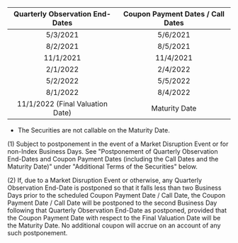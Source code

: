 | Quarterly Observation End-Dates | Coupon Payment Dates / Call Dates |
| :---: | :---: |
| $5 / 3 / 2021$ | $5 / 6 / 2021$ |
| $8 / 2 / 2021$ | $8 / 5 / 2021$ |
| $11 / 1 / 2021$ | $11 / 4 / 2021$ |
| $2 / 1 / 2022$ | $2 / 4 / 2022$ |
| $5 / 2 / 2022$ | $5 / 5 / 2022$ |
| $8 / 1 / 2022$ | $8 / 4 / 2022$ |
| $11 / 1 / 2022$ (Final Valuation Date) | Maturity Date |

* The Securities are not callable on the Maturity Date.

(1) Subject to postponement in the event of a Market Disruption Event or for non-Index Business Days. See "Postponement of Quarterly Observation End-Dates and Coupon Payment Dates (including the Call Dates and the Maturity Date)" under "Additional Terms of the Securities" below.

(2) If, due to a Market Disruption Event or otherwise, any Quarterly Observation End-Date is postponed so that it falls less than two Business Days prior to the scheduled Coupon Payment Date / Call Date, the Coupon Payment Date / Call Date will be postponed to the second Business Day following that Quarterly Observation End-Date as postponed, provided that the Coupon Payment Date with respect to the Final Valuation Date will be the Maturity Date. No additional coupon will accrue on an account of any such postponement.

